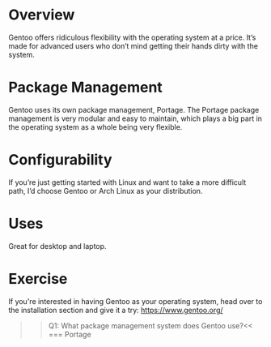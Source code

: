 # Overview
Gentoo offers ridiculous flexibility with the operating system at a price. It’s made for advanced users who don’t mind getting their hands dirty with the system.

# Package Management
Gentoo uses its own package management, Portage. The Portage package management is very modular and easy to maintain, which plays a big part in the operating system as a whole being very flexible.

# Configurability
If you’re just getting started with Linux and want to take a more difficult path, I’d choose Gentoo or Arch Linux as your distribution.

# Uses
Great for desktop and laptop.

# Exercise

If you're interested in having Gentoo as your operating system, head over to the installation section and give it a try: <a href='https://www.gentoo.org/'>https://www.gentoo.org/</a>

>>Q1: What package management system does Gentoo use?<<
=== Portage
